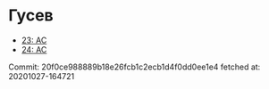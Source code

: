 # Гусев
- [23: AC](23.md)
- [24: AC](24.md)

Commit: 20f0ce988889b18e26fcb1c2ecb1d4f0dd0ee1e4
 fetched at: 20201027-164721
